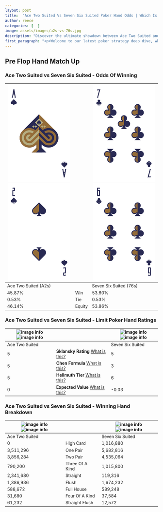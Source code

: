 ```yaml
---
layout: post
title:  "Ace Two Suited Vs Seven Six Suited Poker Hand Odds | Which Is The Better Hand In Poker? A Complete Guide"
author: reece
categories: [  ]
image: assets/images/a2s-vs-76s.jpg
description: "Discover the ultimate showdown between Ace Two Suited and Seven Six Suited in poker! Uncover the odds, strategies, and scenarios where one hand triumphs over the other. Get ready to up your poker game with this thrilling analysis."
first_paragraph: "<p>Welcome to our latest poker strategy deep dive, where we're pitting two distinct hands against each other in a high-stakes showdown: Ace Two Suited vs Seven Six Suited.</p><p>In the dynamic world of poker, every decision counts, and knowing which hand holds the upper hand is key to your success at the table.</p><p>In this article, we'll dissect these two hands, explore the scenarios where one dominates the other, and equip you with the knowledge to make strategic choices that can tip the odds in your favor.</p><p>Get ready to unravel the intriguing dynamics of these poker hands and elevate your game to new heights.</p>"
---
```




[comment]: # (sp0)

## Pre Flop Hand Match Up

<div class="table hand-ratings" markdown="1"> 



### Ace Two Suited vs Seven Six Suited - Odds Of Winning


    
| ![image info](assets/images/hand1/a.png) ![image info](assets/images/hand1/2.png) |  | ![image info](assets/images/hand2/7.png) ![image info](assets/images/hand2/6.png) |
| -------- | -------- | -------- |
| Ace Two Suited (A2s) |  | Seven Six Suited (76s) |
| 45.87% | Win | 53.60% |
| 0.53% | Tie | 0.53% |
| 46.14% | Equity | 53.86% |




[comment]: # (sp1)



### Ace Two Suited vs Seven Six Suited - Limit Poker Hand Ratings


    
| ![image info](https://www.riverpairs.com/assets/images/hand1/a.png) ![image info](https://www.riverpairs.com/assets/images/hand1/2.png) |  | ![image info](https://www.riverpairs.com/assets/images/hand2/7.png) ![image info](https://www.riverpairs.com/assets/images/hand2/6.png) |
| -------- | -------- | -------- |
| Ace Two Suited |  | Seven Six Suited |
| 5 | **Sklansky Rating** [What is this?](/sklansky-rating-explained) | 5 |
| 5 | **Chen Formula** [What is this?](/chen-formula-explained) | 3 |
| 5 | **Hellmuth Tier** [What is this?](/Hellmuth-tier-explained) | 6 |
| 0 | **Expected Value** [What is this?](/expected-value-explained) | -0.03 |




[comment]: # (sp2)



### Ace Two Suited vs Seven Six Suited - Winning Hand Breakdown


    
| ![image info](https://www.riverpairs.com/assets/images/hand1/a.png) ![image info](https://www.riverpairs.com/assets/images/hand1/2.png) |  | ![image info](https://www.riverpairs.com/assets/images/hand2/7.png) ![image info](https://www.riverpairs.com/assets/images/hand2/6.png) |
| -------- | -------- | -------- |
| Ace Two Suited |  | Seven Six Suited |
| 0 | High Card | 1,016,880 |
| 3,511,296 | One Pair | 5,682,816 |
| 3,856,284 | Two Pair | 4,535,064 |
| 790,200 | Three Of A Kind | 1,015,800 |
| 2,341,680 | Straight | 119,316 |
| 1,386,936 | Flush | 1,674,232 |
| 588,672 | Full House | 589,248 |
| 31,680 | Four Of A Kind | 37,584 |
| 61,232 | Straight Flush | 12,572 |




[comment]: # (sp3)



</div>

[comment]: # (sp4)



[comment]: # (sp5)

